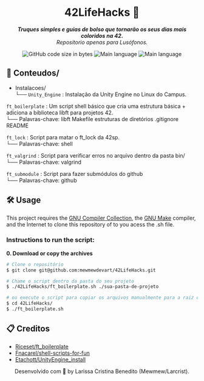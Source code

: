 <h1 align="center">
	42LifeHacks 📁
</h1>

<p align="center">
	<b><i>Truques simples e guias de bolso que tornarão os seus dias mais coloridos na 42.</i></b><br>
	<i>Repositorio apenas para Lusófonos.</i><br>
</p>

<p align="center">
	<img alt="GitHub code size in bytes" src="https://img.shields.io/github/languages/code-size/mewmewdevart/42Automation?color=6272a4" />
	<img alt="Main language" src="https://img.shields.io/github/languages/top/mewmewdevart/42Automation?color=6272a4"/>
	<img alt="Main language" src="https://img.shields.io/github/license/mewmewdevart/42Automation?color=6272a4"/>
</p>

## 📁 Conteudos/
- Instalacoes/ <br>
└── ```Unity_Engine``` : Instalação da Unity Engine no Linux do Campus.

```ft_boilerplate``` : Um script shell básico que cria uma estrutura básica + adiciona a biblioteca libft para projetos 42. <br>
└── Palavras-chave: libft Makefile estruturas de diretórios .gitignore README

```ft_lock``` : Script para matar o ft_lock da 42sp. <br>
└── Palavras-chave: shell

```ft_valgrind``` : Script para verificar erros no arquivo dentro da pasta bin/ <br>
└── Palavras-chave: valgrind

```ft_submodule``` : Script para fazer submódulos do github <br>
└── Palavras-chave: github

## 🛠️ Usage
This project requires the [GNU Compiler Collection](https://gcc.gnu.org/), the [GNU Make](https://www.gnu.org/software/make/) compiler, and the Internet to clone this repository of to you acess the .sh file.

### Instructions to run the script:

**0. Download or copy the archives**

```bash
# Clone o repositório
$ git clone git@github.com:mewmewdevart/42LifeHacks.git

# Chame o script dentro da pasta do seu projeto
$ ./42LifeHacks/ft_boilerplate.sh ./sua-pasta-de-projeto

# ou execute o script para copiar os arquivos manualmente para a raiz do projeto
$ cd 42LifeHacks/
$ ./ft_boilerplate.sh 
```

## 📋 Creditos
* [Riceset/ft_boilerplate](https://github.com/riceset/ft_boilerplate)
* [Fnacarel/shell-scripts-for-fun](https://github.com/fnacarellidev/shell-scripts-for-fun)
* [Etachott/UnityEngine_install](https://github.com/0xEDU)


<p align="center"> Desenvolvido com 💜 by Larissa Cristina Benedito (Mewmew/Larcrist). </p>
